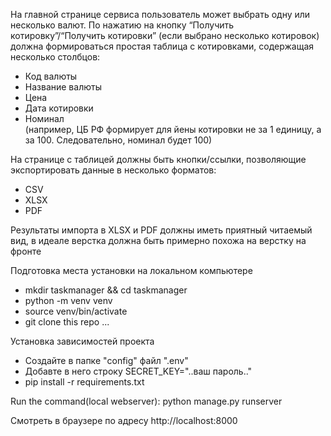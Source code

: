 <p>На главной странице сервиса пользователь может выбрать одну или несколько валют.
По нажатию на кнопку “Получить котировку”/“Получить котировки” 
(если выбрано несколько котировок) должна формироваться простая таблица с котировками,
содержащая несколько  столбцов:</p>
<ul>
<li>Код валюты</li>
<li>Название валюты</li>
<li>Цена</li>
<li>Дата котировки</li>
<li>Номинал</li> (например, ЦБ РФ формирует для йены котировки не за 1 единицу, а за 100. Следовательно, номинал будет 100)
</ul>
<p>На странице с таблицей должны быть кнопки/ссылки, позволяющие экспортировать данные
в несколько форматов:
<ul>
<li>CSV</li>
<li>XLSX</li>
<li>PDF</li>
</ul>
<p>Результаты импорта в XLSX и PDF должны иметь приятный читаемый вид,
в идеале верстка должна быть примерно похожа на верстку на фронте</p>


<p>Подготовка места установки на локальном компьютере</p>
<ul>
<li>mkdir taskmanager && cd taskmanager</li>
<li>python -m venv venv</li>
<li>source venv/bin/activate</li>
<li>git clone this repo ...</li>
</ul>
<p>Установка зависимостей проекта</p>
<ul>
<li>Создайте в папке "config" файл ".env"</li>
<li>Добавте в него строку SECRET_KEY="..ваш пароль.."</li>
<li>pip install -r requirements.txt</li>
</ul>
<p>Run the command(local webserver): python manage.py runserver</p>
<p>Смотреть в браузере по адресу http://localhost:8000</p>
